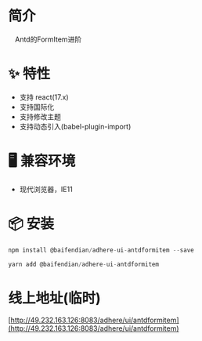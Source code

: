 # 简介
&ensp;&ensp;Antd的FormItem进阶

# ✨ 特性
- 支持 react(17.x)
- 支持国际化
- 支持修改主题
- 支持动态引入(babel-plugin-import)

# 🖥 兼容环境
- 现代浏览器，IE11

# 📦 安装
```javascript
npm install @baifendian/adhere-ui-antdformitem --save
``` 

```javascript
yarn add @baifendian/adhere-ui-antdformitem
```

# 线上地址(临时)
[http://49.232.163.126:8083/adhere/ui/antdformitem](http://49.232.163.126:8083/adhere/ui/antdformitem)
